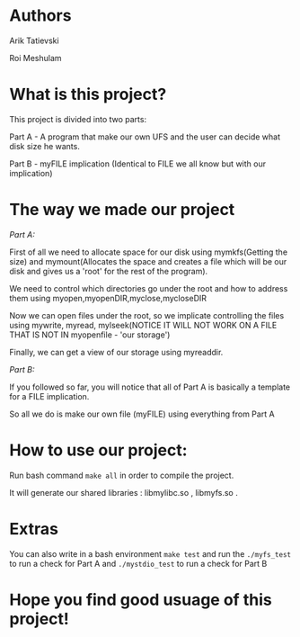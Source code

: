 # Authors
Arik Tatievski

Roi Meshulam

# What is this project?

This project is divided into two parts:

Part A - A program that make our own UFS and the user can decide what disk size he wants.

Part B - myFILE implication (Identical to FILE we all know but with our implication)

# The way we made our project 

*Part A:*

First of all we need to allocate space for our disk using mymkfs(Getting the size) and mymount(Allocates the space and creates a file which will be our disk and gives us a 'root' for the rest of the program).

We need to control which directories go under the root and how to address them using myopen,myopenDIR,myclose,mycloseDIR

Now we can open files under the root, so we implicate controlling the files using mywrite, myread, mylseek(NOTICE IT WILL NOT WORK ON A FILE THAT IS NOT IN myopenfile - 'our storage')

Finally, we can get a view of our storage using myreaddir.

*Part B:*

If you followed so far, you will notice that all of Part A is basically a template for a FILE implication.

So all we do is make our own file (myFILE) using everything from Part A

# How to use our project:

Run bash command `make all` in order to compile the project.

It will generate our shared libraries :  libmylibc.so , libmyfs.so .

# Extras
You can also write in a bash environment `make test` and run the `./myfs_test` to run a check for Part A and `./mystdio_test` to run a check for Part B

# Hope you find good usuage of this project!
